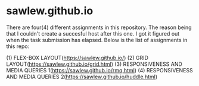 # sawlew.github.io
There are four(4) different assignments in this repository.
The reason being that I couldn't create a succesful host after this one.
I got it figured out when the task submission has elapsed.
Below is the list of assignments in this repo:

(1) FLEX-BOX LAYOUT(https://sawlew.github.io/)
(2) GRID LAYOUT(https://sawlew.github.io/grid.html)
(3) RESPONSIVENESS AND MEDIA QUERIES 1(https://sawlew.github.io/rmq.html)
(4) RESPONSIVENESS AND MEDIA QUERIES 2(https://sawlew.github.io/huddle.html)
